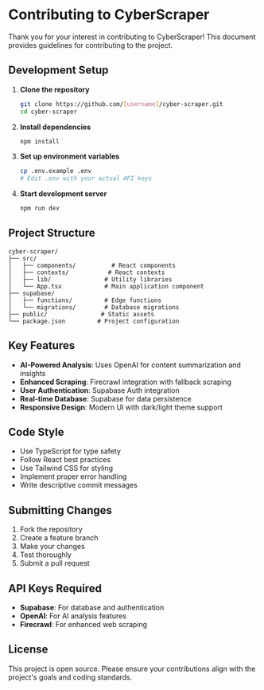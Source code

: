 # Contributing to CyberScraper

Thank you for your interest in contributing to CyberScraper! This document provides guidelines for contributing to the project.

## Development Setup

1. **Clone the repository**
   ```bash
   git clone https://github.com/[username]/cyber-scraper.git
   cd cyber-scraper
   ```

2. **Install dependencies**
   ```bash
   npm install
   ```

3. **Set up environment variables**
   ```bash
   cp .env.example .env
   # Edit .env with your actual API keys
   ```

4. **Start development server**
   ```bash
   npm run dev
   ```

## Project Structure

```
cyber-scraper/
├── src/
│   ├── components/          # React components
│   ├── contexts/           # React contexts
│   ├── lib/               # Utility libraries
│   └── App.tsx            # Main application component
├── supabase/
│   ├── functions/         # Edge functions
│   └── migrations/        # Database migrations
├── public/               # Static assets
└── package.json         # Project configuration
```

## Key Features

- **AI-Powered Analysis**: Uses OpenAI for content summarization and insights
- **Enhanced Scraping**: Firecrawl integration with fallback scraping
- **User Authentication**: Supabase Auth integration
- **Real-time Database**: Supabase for data persistence
- **Responsive Design**: Modern UI with dark/light theme support

## Code Style

- Use TypeScript for type safety
- Follow React best practices
- Use Tailwind CSS for styling
- Implement proper error handling
- Write descriptive commit messages

## Submitting Changes

1. Fork the repository
2. Create a feature branch
3. Make your changes
4. Test thoroughly
5. Submit a pull request

## API Keys Required

- **Supabase**: For database and authentication
- **OpenAI**: For AI analysis features
- **Firecrawl**: For enhanced web scraping

## License

This project is open source. Please ensure your contributions align with the project's goals and coding standards.